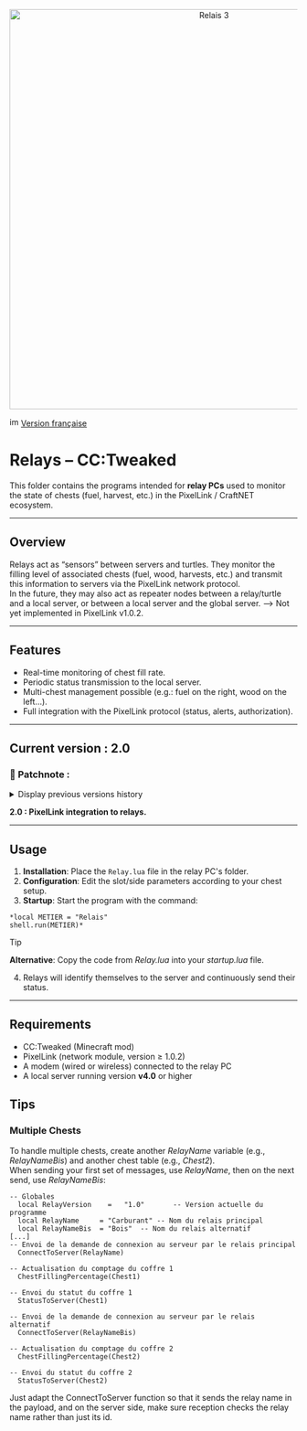 <p align="center">    
<img width="700" height="700" alt="Relais 3" src=https://github.com/user-attachments/assets/ae20e0fc-c098-4fc4-9223-1f0db1444626>
</p>

<img width="16" height="16" alt="image" src="https://github.com/user-attachments/assets/ed9d7c93-42b9-4f00-a5ab-595a9fa1a3b3" /> [Version française](README.md)

# Relays – CC:Tweaked

This folder contains the programs intended for **relay PCs** used to monitor the state of chests (fuel, harvest, etc.) in the PixelLink / CraftNET ecosystem.

---

## Overview

Relays act as “sensors” between servers and turtles. They monitor the filling level of associated chests (fuel, wood, harvests, etc.) and transmit this information to servers via the PixelLink network protocol.  
In the future, they may also act as repeater nodes between a relay/turtle and a local server, or between a local server and the global server. --> Not yet implemented in PixelLink v1.0.2.

---

## Features

- Real-time monitoring of chest fill rate.
- Periodic status transmission to the local server.
- Multi-chest management possible (e.g.: fuel on the right, wood on the left…).
- Full integration with the PixelLink protocol (status, alerts, authorization).

---

## Current version : 2.0

### 📝 Patchnote :
<details>
  
<summary>Display previous versions history</summary>

*1.0 : Basic version of relays program.*

</details>

**2.0 : PixelLink integration to relays.**

---
## Usage

1. **Installation**: Place the `Relay.lua` file in the relay PC's folder.
2. **Configuration**: Edit the slot/side parameters according to your chest setup.
3. **Startup**: Start the program with the command:
```
*local METIER = "Relais"
shell.run(METIER)*
```
> [!TIP]
> **Alternative**: Copy the code from *Relay.lua* into your *startup.lua* file.

4. Relays will identify themselves to the server and continuously send their status.

---

## Requirements

- CC:Tweaked (Minecraft mod)
- PixelLink (network module, version ≥ 1.0.2)
- A modem (wired or wireless) connected to the relay PC
- A local server running version **v4.0** or higher

## Tips

### Multiple Chests

To handle multiple chests, create another *RelayName* variable (e.g., *RelayNameBis*) and another chest table (e.g., *Chest2*).  
When sending your first set of messages, use *RelayName*, then on the next send, use *RelayNameBis*:



```
-- Globales
  local RelayVersion	=	"1.0"	    -- Version actuelle du programme
  local RelayName     =	"Carburant"	-- Nom du relais principal
  local RelayNameBis  =	"Bois"	-- Nom du relais alternatif
[...]
-- Envoi de la demande de connexion au serveur par le relais principal
  ConnectToServer(RelayName)  

-- Actualisation du comptage du coffre 1
  ChestFillingPercentage(Chest1)

-- Envoi du statut du coffre 1
  StatusToServer(Chest1)

-- Envoi de la demande de connexion au serveur par le relais alternatif
  ConnectToServer(RelayNameBis)  

-- Actualisation du comptage du coffre 2
  ChestFillingPercentage(Chest2)

-- Envoi du statut du coffre 2
  StatusToServer(Chest2)
```
Just adapt the ConnectToServer function so that it sends the relay name in the payload, and on the server side, make sure reception checks the relay name rather than just its id.
